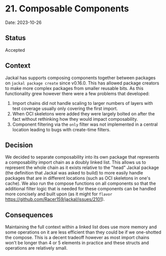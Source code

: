 # 21. Composable Components

Date: 2023-10-26

## Status

Accepted

## Context

Jackal has supports composing components together between packages on `jackal package create` since v0.16.0.  This has allowed package creators to make more complex packages from smaller reusable bits.  As this functionality grew however there were a few problems that developed:

1. Import chains did not handle scaling to larger numbers of layers with test coverage usually only covering the first import.
2. When OCI skeletons were added they were largely bolted on after the fact without rethinking how they would impact composability.
3. Component filtering via the `only` filter was not implemented in a central location leading to bugs with create-time filters.

## Decision

We decided to separate composability into its own package that represents a composability import chain as a doubly linked list.  This allows us to represent the whole chain as it exists relative to the "head" Jackal package (the definition that Jackal was asked to build) to more easily handle packages that are in different locations (such as OCI skeletons in one's cache).  We also run the compose functions on all components so that the additional filter logic that is needed for these components can be handled more concisely and built upon (as it might for `flavor` https://github.com/Racer159/jackal/issues/2101).

## Consequences

Maintaining the full context within a linked list does use more memory and some operations on it are less efficient than they could be if we one-shotted the compose.  This is a decent tradeoff however as most import chains won't be longer than 4 or 5 elements in practice and these structs and operations are relatively small.
